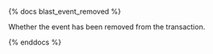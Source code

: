 {% docs blast_event_removed %}

Whether the event has been removed from the transaction.

{% enddocs %}